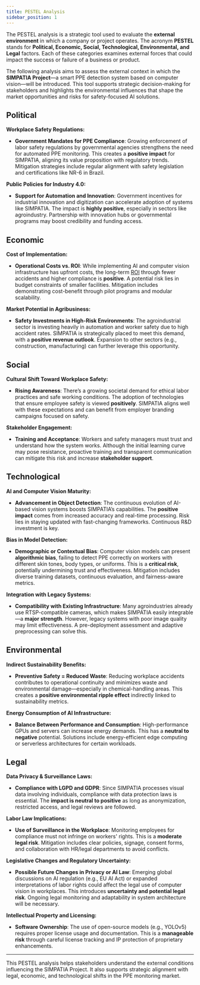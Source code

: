 ```yaml
---
title: PESTEL Analysis
sidebar_position: 1
---
```


The PESTEL analysis is a strategic tool used to evaluate the **external environment** in which a company or project operates. The acronym **PESTEL** stands for **Political, Economic, Social, Technological, Environmental, and Legal** factors. Each of these categories examines external forces that could impact the success or failure of a business or product.

The following analysis aims to assess the external context in which the **SIMPATIA Project**—a smart PPE detection system based on computer vision—will be introduced. This tool supports strategic decision-making for stakeholders and highlights the environmental influences that shape the market opportunities and risks for safety-focused AI solutions.

## Political

**Workplace Safety Regulations:**

- **Government Mandates for PPE Compliance**: Growing enforcement of labor safety regulations by governmental agencies strengthens the need for automated PPE monitoring. This creates a **positive impact** for SIMPATIA, aligning its value proposition with regulatory trends. Mitigation strategies include regular alignment with safety legislation and certifications like NR-6 in Brazil.

**Public Policies for Industry 4.0:**

- **Support for Automation and Innovation**: Government incentives for industrial innovation and digitization can accelerate adoption of systems like SIMPATIA. The impact is **highly positive**, especially in sectors like agroindustry. Partnership with innovation hubs or governmental programs may boost credibility and funding access.

## Economic

**Cost of Implementation:**

- **Operational Costs vs. ROI**: While implementing AI and computer vision infrastructure has upfront costs, the long-term [ROI](https://inteli-college.github.io/2025-1A-T03-G34-PUBLICO/M14/Financial%20Analysis/ROI%20and%20Financial) through fewer accidents and higher compliance is **positive**. A potential risk lies in budget constraints of smaller facilities. Mitigation includes demonstrating cost-benefit through pilot programs and modular scalability.

**Market Potential in Agribusiness:**

- **Safety Investments in High-Risk Environments**: The agroindustrial sector is investing heavily in automation and worker safety due to high accident rates. SIMPATIA is strategically placed to meet this demand, with a **positive revenue outlook**. Expansion to other sectors (e.g., construction, manufacturing) can further leverage this opportunity.

## Social

**Cultural Shift Toward Workplace Safety:**

- **Rising Awareness**: There’s a growing societal demand for ethical labor practices and safe working conditions. The adoption of technologies that ensure employee safety is viewed **positively**. SIMPATIA aligns well with these expectations and can benefit from employer branding campaigns focused on safety.

**Stakeholder Engagement:**

- **Training and Acceptance**: Workers and safety managers must trust and understand how the system works. Although the initial learning curve may pose resistance, proactive training and transparent communication can mitigate this risk and increase **stakeholder support**.

## Technological

**AI and Computer Vision Maturity:**

- **Advancement in Object Detection**: The continuous evolution of AI-based vision systems boosts SIMPATIA’s capabilities. The **positive impact** comes from increased accuracy and real-time processing. Risk lies in staying updated with fast-changing frameworks. Continuous R&D investment is key.

**Bias in Model Detection:**

- **Demographic or Contextual Bias**: Computer vision models can present **algorithmic bias**, failing to detect PPE correctly on workers with different skin tones, body types, or uniforms. This is a **critical risk**, potentially undermining trust and effectiveness. Mitigation includes diverse training datasets, continuous evaluation, and fairness-aware metrics.

**Integration with Legacy Systems:**

- **Compatibility with Existing Infrastructure**: Many agroindustries already use RTSP-compatible cameras, which makes SIMPATIA easily integrable—a **major strength**. However, legacy systems with poor image quality may limit effectiveness. A pre-deployment assessment and adaptive preprocessing can solve this.

## Environmental

**Indirect Sustainability Benefits:**

- **Preventive Safety = Reduced Waste**: Reducing workplace accidents contributes to operational continuity and minimizes waste and environmental damage—especially in chemical-handling areas. This creates a **positive environmental ripple effect** indirectly linked to sustainability metrics.

**Energy Consumption of AI Infrastructure:**

- **Balance Between Performance and Consumption**: High-performance GPUs and servers can increase energy demands. This has a **neutral to negative** potential. Solutions include energy-efficient edge computing or serverless architectures for certain workloads.

## Legal

**Data Privacy & Surveillance Laws:**

- **Compliance with LGPD and GDPR**: Since SIMPATIA processes visual data involving individuals, compliance with data protection laws is essential. The **impact is neutral to positive** as long as anonymization, restricted access, and legal reviews are followed.

**Labor Law Implications:**

- **Use of Surveillance in the Workplace**: Monitoring employees for compliance must not infringe on workers' rights. This is a **moderate legal risk**. Mitigation includes clear policies, signage, consent forms, and collaboration with HR/legal departments to avoid conflicts.

**Legislative Changes and Regulatory Uncertainty:**

- **Possible Future Changes in Privacy or AI Law**: Emerging global discussions on AI regulation (e.g., EU AI Act) or expanded interpretations of labor rights could affect the legal use of computer vision in workplaces. This introduces **uncertainty and potential legal risk**. Ongoing legal monitoring and adaptability in system architecture will be necessary.

**Intellectual Property and Licensing:**

- **Software Ownership**: The use of open-source models (e.g., YOLOv5) requires proper license usage and documentation. This is a **manageable risk** through careful license tracking and IP protection of proprietary enhancements.

---

This PESTEL analysis helps stakeholders understand the external conditions influencing the SIMPATIA Project. It also supports strategic alignment with legal, economic, and technological shifts in the PPE monitoring market.
